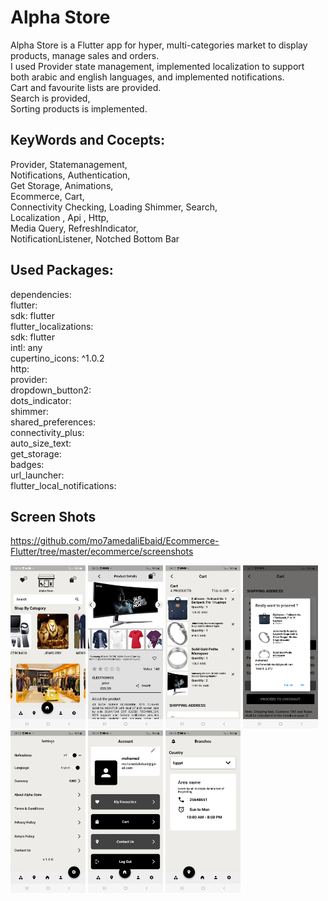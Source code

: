 # Alpha Store
Alpha Store is a Flutter app for hyper, multi-categories market to
display products, manage sales and orders.      
I used Provider state management,
implemented localization to support both arabic and english languages, 
and implemented notifications.      
Cart and favourite lists are provided.    
Search is provided,    
Sorting products is implemented.
## KeyWords and Cocepts:
Provider, Statemanagement,    
Notifications, Authentication,    
Get Storage, Animations,      
Ecommerce, Cart,    
Connectivity Checking, 
Loading Shimmer, Search,         
Localization , Api , Http,      
Media Query, RefreshIndicator,    
NotificationListener, Notched Bottom Bar

## Used Packages: 
dependencies:    
  flutter:    
    sdk: flutter    
  flutter_localizations:    
    sdk: flutter    
  intl: any    
  cupertino_icons: ^1.0.2    
  http:    
  provider:    
  dropdown_button2:    
  dots_indicator:    
  shimmer:    
  shared_preferences:    
  connectivity_plus:    
  auto_size_text:    
  get_storage:    
  badges:    
  url_launcher:    
  flutter_local_notifications:    
  
## Screen Shots 
https://github.com/mo7amedaliEbaid/Ecommerce-Flutter/tree/master/ecommerce/screenshots   

<p float="left">
  <img src="https://github.com/mo7amedaliEbaid/Ecommerce-Flutter/blob/f2195548c5787c9831e461735408e043aaed0920/ecommerce/screenshots/home.jpg" width="120" />
  <img src="https://github.com/mo7amedaliEbaid/Ecommerce-Flutter/blob/f2195548c5787c9831e461735408e043aaed0920/ecommerce/screenshots/details.jpg" width="120" /> 
  <img src="https://github.com/mo7amedaliEbaid/Ecommerce-Flutter/blob/f2195548c5787c9831e461735408e043aaed0920/ecommerce/screenshots/cart.jpg" width="120" />
   <img src="https://github.com/mo7amedaliEbaid/Ecommerce-Flutter/blob/f2195548c5787c9831e461735408e043aaed0920/ecommerce/screenshots/checkout.jpg" width="120" />
   <img src="https://github.com/mo7amedaliEbaid/Ecommerce-Flutter/blob/f2195548c5787c9831e461735408e043aaed0920/ecommerce/screenshots/settings.jpg" width="120" />
   <img src="https://github.com/mo7amedaliEbaid/Ecommerce-Flutter/blob/f2195548c5787c9831e461735408e043aaed0920/ecommerce/screenshots/account.jpg" width="120" />
   <img src="https://github.com/mo7amedaliEbaid/Ecommerce-Flutter/blob/f2195548c5787c9831e461735408e043aaed0920/ecommerce/screenshots/branches1.jpg" width="120" />
</p>

       
